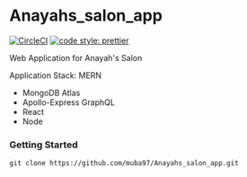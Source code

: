 # Anayahs_salon_app

[![CircleCI](https://circleci.com/gh/muba97/Anayahs_salon_app.svg?style=shield)](https://circleci.com/gh/muba97/Anayahs_salon_app)
[![code style: prettier](https://img.shields.io/badge/code_style-prettier-ff69b4.svg?style=flat-square)](https://github.com/prettier/prettier)

Web Application for Anayah's Salon

Application Stack: MERN

- MongoDB Atlas
- Apollo-Express GraphQL
- React
- Node

### Getting Started

`git clone https://github.com/muba97/Anayahs_salon_app.git`
